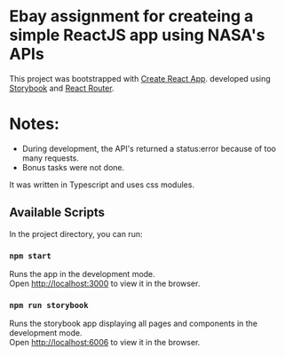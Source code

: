 # Ebay assignment for createing a simple ReactJS app using NASA's APIs

This project was bootstrapped with [Create React App](https://github.com/facebook/create-react-app).
developed using [Storybook](https://storybook.js.org/) and [React Router](https://reactrouter.com/en/main).

# Notes: 
*   During development, the API's returned a status:error because of too many requests.
*   Bonus tasks were not done.

It was written in Typescript and uses css modules.
## Available Scripts

In the project directory, you can run:

### `npm start`

Runs the app in the development mode.\
Open [http://localhost:3000](http://localhost:3000) to view it in the browser.

### `npm run storybook`

Runs the storybook app displaying all pages and components in the development mode.\
Open [http://localhost:6006](http://localhost:6006) to view it in the browser.


